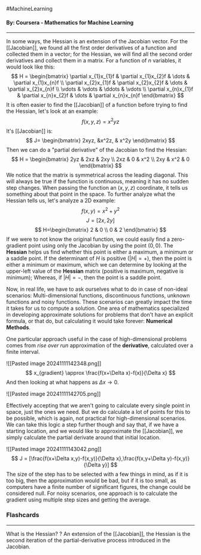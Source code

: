 #MachineLearning 
#### By: Coursera - Mathematics for Machine Learning 
---
In some ways, the Hessian is an extension of the Jacobian vector. For the [[Jacobian]], we found all the first order derivatives of a function and collected them in a vector; for the Hessian, we will find all the second order derivatives and collect them in a matrix. For a function of $n$ variables, it would look like this:
$$
H = \begin{bmatrix}
\partial x_{1}x_{1}f & \partial x_{1}x_{2}f & \dots & \partial x_{1}x_{n}f \\
\partial x_{2}x_{1}f & \partial x_{2}x_{2}f & \dots & \partial x_{2}x_{n}f \\
\vdots & \vdots & \ddots & \vdots \\
\partial x_{n}x_{1}f & \partial x_{n}x_{2}f & \dots & \partial x_{n}x_{n}f 
\end{bmatrix}
$$
It is often easier to find the [[Jacobian]] of a function before trying to find the Hessian, let's look at an example:
$$
f(x,y,z) = x^2yz
$$
It's [[Jacobian]] is:
$$
J= \begin{bmatrix}
2xyz, &x^2z, & x^2y
\end{bmatrix}
$$
Then we can do a "partial derivative" of the Jacobian to find the Hessian:
$$
H = \begin{bmatrix}
2yz & 2xz & 2xy \\
2xz & 0 & x^2 \\
2xy & x^2 & 0
\end{bmatrix}
$$
We notice that the matrix is symmetrical across the leading diagonal. This will always be true if the function is continuous, meaning it has no sudden step changes. When passing the function an $(x,y,z)$ coordinate, it tells us something about that point in the space. To further analyze what the Hessian tells us, let's analyze a 2D example:
$$
f(x,y)=x^2+y^2
$$
$$
J=[2x, 2y]
$$
$$
H=\begin{bmatrix}
2 & 0 \\
0 & 2
\end{bmatrix}
$$
If we were to not know the original function, we could easily find a zero-gradient point using only the Jacobian by using the point $(0,0)$. The **Hessian** helps us find whether this point is either a maximum, a minimum or a saddle point. If the determinant of $H$ is positive ($|H|=+$), then the point is either a minimum or maximum, which we can determine by looking at the upper-left value of the **Hessian** matrix (positive is maximum, negative is minimum); Whereas, if $|H|=-$, then the point is a saddle point.

Now, in real life, we have to ask ourselves what to do in case of non-ideal scenarios: Multi-dimensional functions, discontinuous functions, unknown functions and noisy functions. These scenarios can greatly impact the time it takes for us to compute a solution. One area of mathematics specialized in developing approximate solutions for problems that don't have an explicit formula, or that do, but calculating it would take forever: **Numerical Methods**.

One particular approach useful in the case of high-dimensional problems comes from *rise over run* approximation of the **derivative**, calculated over a finite interval. 

![[Pasted image 20241111142348.png]]
$$
x_{gradient} \approx \frac{f(x+\Delta x)-f(x)}{\Delta x}
$$
And then looking at what happens as $\Delta x \to 0$.

![[Pasted image 20241111142705.png]]

Effectively accepting that we aren't going to calculate every single point in space, just the ones we need. But we do calculate a lot of points for this to be possible, which is again, not practical for high-dimensional scenarios. We can take this logic a step further though and say that, if we have a starting location, and we would like to approximate the [[Jacobian]], we simply calculate the partial derivate around that initial location.

![[Pasted image 20241111143042.png]]
$$
J = [\frac{f(x+\Delta x,y)-f(x,y)}{\Delta x},\frac{f(x,y+\Delta y)-f(x,y)}{\Delta y}]
$$
The size of the step has to be selected with a few things in mind, as if it is too big, then the approximation would be bad, but if it is too small, as computers have a finite number of significant figures, the change could be considered null. For noisy scenarios, one approach is to calculate the gradient using multiple step sizes and getting the average.

### Flashcards
---
What is the Hessian?
?
An extension of the [[Jacobian]], the Hessian is the second iteration of the partial-derivative process introduced in the Jacobian.